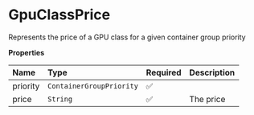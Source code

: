 # GpuClassPrice

Represents the price of a GPU class for a given container group priority

**Properties**

| Name     | Type                     | Required | Description |
| :------- | :----------------------- | :------- | :---------- |
| priority | `ContainerGroupPriority` | ✅       |             |
| price    | `String`                 | ✅       | The price   |
